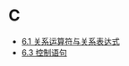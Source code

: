 # C

* [6.1 关系运算符与关系表达式](/docs/RemoteZD/LastTerm/C/6-1.md)
* [6.3 控制语句](/docs/RemoteZD/LastTerm/C/6-3.md)